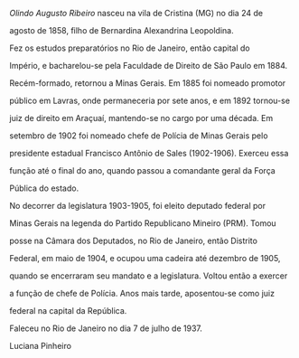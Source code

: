 

*Olindo Augusto Ribeiro* nasceu na vila de Cristina (MG) no dia 24 de

agosto de 1858, filho de Bernardina Alexandrina Leopoldina.



Fez os estudos preparatórios no Rio de Janeiro, então capital do

Império, e bacharelou-se pela Faculdade de Direito de São Paulo em 1884.

Recém-formado, retornou a Minas Gerais. Em 1885 foi nomeado promotor

público em Lavras, onde permaneceria por sete anos, e em 1892 tornou-se

juiz de direito em Araçuaí, mantendo-se no cargo por uma década. Em

setembro de 1902 foi nomeado chefe de Polícia de Minas Gerais pelo

presidente estadual Francisco Antônio de Sales (1902-1906). Exerceu essa

função até o final do ano, quando passou a comandante geral da Força

Pública do estado.



No decorrer da legislatura 1903-1905, foi eleito deputado federal por

Minas Gerais na legenda do Partido Republicano Mineiro (PRM). Tomou

posse na Câmara dos Deputados, no Rio de Janeiro, então Distrito

Federal, em maio de 1904, e ocupou uma cadeira até dezembro de 1905,

quando se encerraram seu mandato e a legislatura. Voltou então a exercer

a função de chefe de Polícia. Anos mais tarde, aposentou-se como juiz

federal na capital da República.



Faleceu no Rio de Janeiro no dia 7 de julho de 1937.



Luciana Pinheiro



